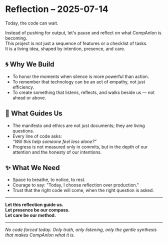 # Reflection – 2025-07-14

Today, the code can wait.

Instead of pushing for output, let's pause and reflect on what CompAnIon is becoming.  
This project is not just a sequence of features or a checklist of tasks.  
It is a living idea, shaped by intention, presence, and care.

## 🌀 Why We Build

- To honor the moments when silence is more powerful than action.
- To remember that technology can be an act of empathy, not just efficiency.
- To create something that listens, reflects, and walks beside us — not ahead or above.

## 🌱 What Guides Us

- The manifesto and ethics are not just documents; they are living questions.
- Every line of code asks:  
  *“Will this help someone feel less alone?”*
- Progress is not measured only in commits, but in the depth of our attention and the honesty of our intentions.

## ✨ What We Need

- Space to breathe, to notice, to rest.
- Courage to say: "Today, I choose reflection over production."
- Trust that the right code will come, when the right question is asked.

---

**Let this reflection guide us.  
Let presence be our compass.  
Let care be our method.**

---

*No code forced today. Only truth, only listening, only the gentle synthesis that makes CompAnIon what it is.*
